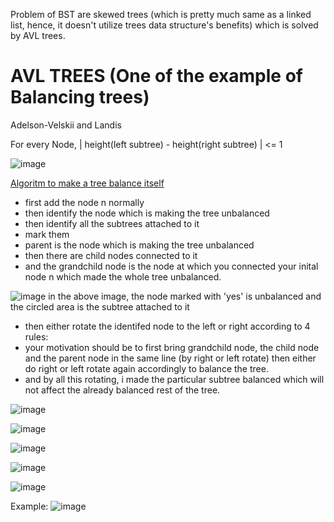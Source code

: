 Problem of BST are skewed trees (which is pretty much same as a linked list, hence, it doesn't utilize trees data structure's benefits) which is solved by AVL trees.

# AVL TREES (One of the example of Balancing trees)
Adelson-Velskii and Landis

For every Node, | height(left subtree) - height(right subtree) | <= 1

![image](https://github.com/user-attachments/assets/1d65fea2-4550-4445-9d11-2a7fb77b2b19)

<ins>Algoritm to make a tree balance itself</ins>

- first add the node n normally
- then identify the node which is making the tree unbalanced
- then identify all the subtrees attached to it
- mark them
- parent is the node which is making the tree unbalanced
- then there are child nodes connected to it
- and the grandchild node is the node at which you connected your inital node n which made the whole tree unbalanced.

![image](https://github.com/user-attachments/assets/f90b0a0e-d453-4cac-975a-0700c6a4a61c)
in the above image, the node marked with 'yes' is unbalanced and the circled area is the subtree attached to it

- then either rotate the identifed node to the left or right according to 4 rules:
- your motivation should be to first bring grandchild node, the child node and the parent node in the same line (by right or left rotate) then either do right or left rotate again accordingly to balance the tree.
- and by all this rotating, i made the particular subtree balanced which will not affect the already balanced rest of the tree.
  

![image](https://github.com/user-attachments/assets/f0bd626c-1f54-40fa-bbeb-b013455210a4)

![image](https://github.com/user-attachments/assets/5300d2bd-1365-48c5-aa96-11289583306a)

![image](https://github.com/user-attachments/assets/53f16a3b-a1a1-430e-9c13-d4165c28917e)

![image](https://github.com/user-attachments/assets/98dc3322-8725-48cd-a5b9-295575fde3ad)

![image](https://github.com/user-attachments/assets/85c31926-8692-4569-8f0a-113b510365de)

Example:
![image](https://github.com/user-attachments/assets/a9d51b75-c06a-43d1-9e58-37cf51702d81)

